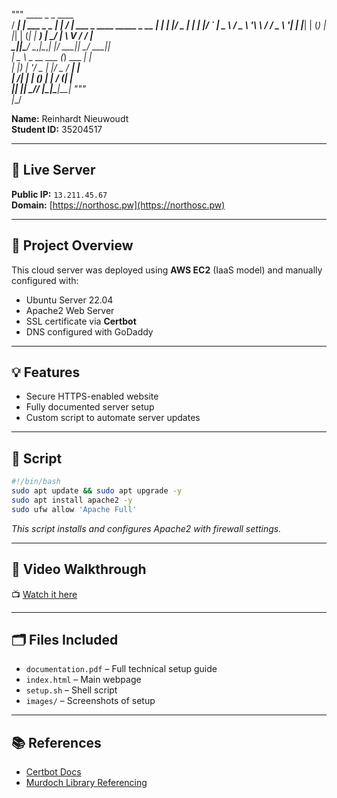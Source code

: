 """  ____ _                 _   ____                           
 / ___| | ___  _   _  __| | / ___|  ___ _ ____   _____ _ __ 
| |   | |/ _ \| | | |/ _` | \___ \ / _ \ '__\ \ / / _ \ '__|
| |___| | (_) | |_| | (_| |  ___) |  __/ |   \ V /  __/ |   
 \____|_|\___/ \__,_|\__,_| |____/ \___|_|    \_/ \___|_|   
|  _ \ _ __ ___ (_) ___  ___| |_                            
| |_) | '__/ _ \| |/ _ \/ __| __|                           
|  __/| | | (_) | |  __/ (__| |_                            
|_|   |_|  \___// |\___|\___|\__|  """                         
              |__/                                          

**Name:** Reinhardt Nieuwoudt     
**Student ID:** 35204517  

---

## 🔗 Live Server
**Public IP:** `13.211.45.67`  
**Domain:** [https://northosc.pw](https://northosc.pw)

---

## 📄 Project Overview
This cloud server was deployed using **AWS EC2** (IaaS model) and manually configured with:
- Ubuntu Server 22.04
- Apache2 Web Server
- SSL certificate via **Certbot**
- DNS configured with GoDaddy

---

## 💡 Features
- Secure HTTPS-enabled website
- Fully documented server setup
- Custom script to automate server updates

---

## 🧠 Script
```bash
#!/bin/bash
sudo apt update && sudo apt upgrade -y
sudo apt install apache2 -y
sudo ufw allow 'Apache Full'
```

_This script installs and configures Apache2 with firewall settings._

---

## 🎥 Video Walkthrough
📺 [Watch it here](https://youtu.be/example)

---

## 🗂️ Files Included
- `documentation.pdf` – Full technical setup guide
- `index.html` – Main webpage
- `setup.sh` – Shell script
- `images/` – Screenshots of setup

---

## 📚 References
- [Certbot Docs](https://certbot.eff.org/)
- [Murdoch Library Referencing](http://library.murdoch.edu.au/Students/Referencing/)
